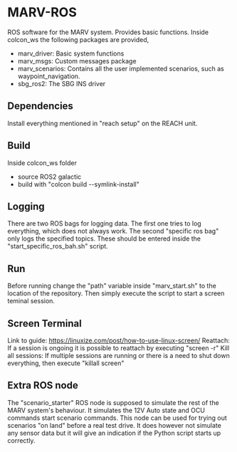 # MARV-ROS
ROS software for the MARV system. Provides basic functions. Inside colcon_ws the following packages are provided,
- marv_driver: Basic system functions
- marv_msgs: Custom messages package
- marv_scenarios: Contains all the user implemented scenarios, such as waypoint_navigation.
- sbg_ros2: The SBG INS driver

## Dependencies
Install everything mentioned in "reach setup" on the REACH unit.

## Build
Inside colcon_ws folder
- source ROS2 galactic
- build with "colcon build --symlink-install"

## Logging
There are two ROS bags for logging data. The first one tries to log everything, which does not always work. The second "specific ros bag" only logs the specified topics. These should be entered inside the "start_specific_ros_bah.sh" script.

## Run
Before running change the "path" variable inside "marv_start.sh" to the location of the repository.
Then simply execute the script to start a screen teminal session.

## Screen Terminal
Link to guide: https://linuxize.com/post/how-to-use-linux-screen/
Reattach: If a session is ongoing it is possible to reattach by executing "screen -r"
Kill all sessions: If multiple sessions are running or there is a need to shut down everything, then execute "killall screen"

## Extra ROS node
The "scenario_starter" ROS node is supposed to simulate the rest of the MARV system's behaviour. It simulates the 12V Auto state and OCU commands start scenario commands. This node can be used for trying out scenarios "on land" before a real test drive. It does however not simulate any sensor data but it will give an indication if the Python script starts up correctly.
